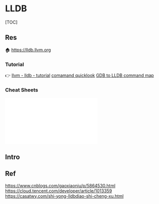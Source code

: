 # LLDB

[TOC]



## Res
🏠 https://lldb.llvm.org


### Tutorial
👉 [llvm - lldb - tutorial](https://lldb.llvm.org/use/tutorial.html)
[comamand quicklook](https://ld246.com/article/1556200452086#用-查看)
[GDB to LLDB command map](https://lldb.llvm.org/use/map.html)


### Cheat Sheets
![](../../../../../../../Assets/Cheat_Sheets/lldb%20cheat%20sheet.pdf)



## Intro



## Ref
https://www.cnblogs.com/gaoxiaoniu/p/5864530.html
https://cloud.tencent.com/developer/article/1013359
https://casatwy.com/shi-yong-lldbdiao-shi-cheng-xu.html
